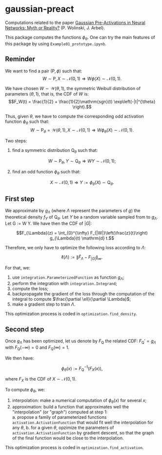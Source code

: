 # gaussian-preact
Computations related to the paper [Gaussian Pre-Activations in Neural Networks: Myth or Reality?](https://arxiv.org/abs/2205.12379) (P. Wolinski, J. Arbel).

This package computes the functions $\phi_{\theta}$. One can try the main features of this package by using `Example01_prototype.ipynb`.

## Reminder

We want to find a pair $(\mathrm{P}, \phi)$ such that:
$$W \sim \mathrm{P}, X \sim \mathcal{N}(0, 1) \Rightarrow W \phi(X) \sim \mathcal{N}(0, 1).$$

We have chosen $W \sim \mathcal{W}(\theta, 1)$, the symmetric Weibull distribution of parameters $(\theta, 1)$, that is, the CDF of $W$ is:
$$F_W(t) = \frac{1}{2} + \frac{1}{2}\mathrm{sgn}(t) \exp\left(-|t|^{\theta} \right).$$

Thus, given $\theta$, we have to compute the corresponding odd activation function $\phi_{\theta}$ such that:
$$W \sim \mathrm{P}_{\theta} = \mathcal{W}(\theta, 1), X \sim \mathcal{N}(0, 1) \Rightarrow W \phi_{\theta}(X) \sim \mathcal{N}(0, 1).$$

Two steps:
 1. find a symmetric distribution $\mathrm{Q}_{\theta}$ such that: 

$$W \sim \mathrm{P}_{\theta}, Y \sim \mathrm{Q}_{\theta} \Rightarrow W Y \sim \mathcal{N}(0, 1);$$

 2. find an odd function $\phi_{\theta}$ such that:

$$X \sim \mathcal{N}(0, 1) \Rightarrow Y := \phi_{\theta}(X) \sim \mathrm{Q}_{\theta}.$$

## First step

We approximate by $g_{\Lambda}$ (where $\Lambda$ represent the parameters of $g$) the theoretical density $f_Y$ of $\mathrm{Q}_{\theta}$. Let $Y$ be a random variable sampled from to $g_{\Lambda}$. Let G := W Y. We have then the CDF of $|G|$:

$$F_{\Lambda}(z) = \int_{0}^{\infty} F_{|W|}\left(\frac{z}{t}\right) g_{\Lambda}(t) \mathrm{d} t.$$

Therefore, we only have to optimize the following loss according to $\Lambda$:

$$\ell(\Lambda) := \| \hat{F}_{\Lambda} - F_{|G|} \|_{\infty}.$$

For that, we:
1. use `integration.ParameterizedFunction` as function $g_{\Lambda}$;
2. perform the integration with `integration.Integrand`;
3. compute the loss;
4. backpropagate the gradient of the loss through the computation of the integral to compute $\frac{\partial \ell}{\partial \Lambda}$;
5. make a gradient step to train $\Lambda$.

This optimization process is coded in `optimization.find_density`.

## Second step

Once $g_{\Lambda}$ has been optimized, let us denote by $F_{\mathrm{Q}}$ the related CDF: $F_{\mathrm{Q}}' = g_{\Lambda}$ with $F_{\mathrm{Q}}(-\infty) = 0$ and $F_{\mathrm{Q}}(\infty) = 1$. 

We then have:

$$\phi_{\theta}(x) := F_{\mathrm{Q}}^{-1}(F_X(x)),$$

where $F_X$ is the CDF of $X \sim \mathcal{N}(0, 1)$.

To compute $\phi_{\theta}$, we:
 1. interpolation: make a numerical computation of $\phi_{\theta}(x)$ for several $x$;
 2. approximation: build a function that approximates well the "interpolation" (or "graph") computed at step 1:  
  a. propose a family of parameterized functions `activation.ActivationFunction` that would fit well the interpolation for any $\theta$,
  b. for a given $\theta$, opzimize the parameters of `activation.ActivationFunction` by gradient descent, so that the graph of the final function would be close to the interpolation.

This optimization process is coded in `optimization.find_activation`.
